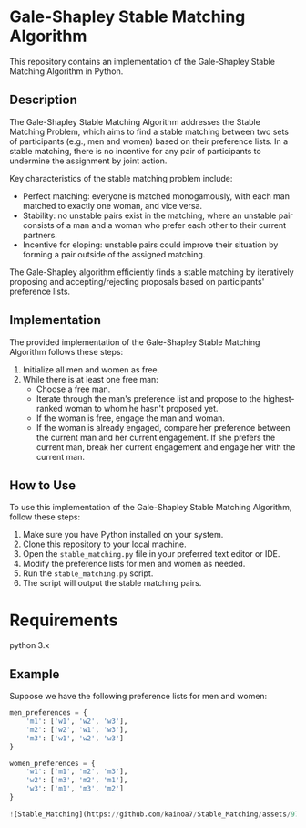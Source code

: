 # Gale-Shapley Stable Matching Algorithm

This repository contains an implementation of the Gale-Shapley Stable Matching Algorithm in Python.

## Description

The Gale-Shapley Stable Matching Algorithm addresses the Stable Matching Problem, which aims to find a stable matching between two sets of participants (e.g., men and women) based on their preference lists. In a stable matching, there is no incentive for any pair of participants to undermine the assignment by joint action.

Key characteristics of the stable matching problem include:
- Perfect matching: everyone is matched monogamously, with each man matched to exactly one woman, and vice versa.
- Stability: no unstable pairs exist in the matching, where an unstable pair consists of a man and a woman who prefer each other to their current partners.
- Incentive for eloping: unstable pairs could improve their situation by forming a pair outside of the assigned matching.

The Gale-Shapley algorithm efficiently finds a stable matching by iteratively proposing and accepting/rejecting proposals based on participants' preference lists.

## Implementation

The provided implementation of the Gale-Shapley Stable Matching Algorithm follows these steps:
1. Initialize all men and women as free.
2. While there is at least one free man:
   - Choose a free man.
   - Iterate through the man's preference list and propose to the highest-ranked woman to whom he hasn't proposed yet.
   - If the woman is free, engage the man and woman.
   - If the woman is already engaged, compare her preference between the current man and her current engagement. If she prefers the current man, break her current engagement and engage her with the current man.

## How to Use

To use this implementation of the Gale-Shapley Stable Matching Algorithm, follow these steps:
1. Make sure you have Python installed on your system.
2. Clone this repository to your local machine.
3. Open the `stable_matching.py` file in your preferred text editor or IDE.
4. Modify the preference lists for men and women as needed.
5. Run the `stable_matching.py` script.
6. The script will output the stable matching pairs.

# Requirements
python 3.x

## Example

Suppose we have the following preference lists for men and women:

```python
men_preferences = {
    'm1': ['w1', 'w2', 'w3'],
    'm2': ['w2', 'w1', 'w3'],
    'm3': ['w1', 'w2', 'w3']
}

women_preferences = {
    'w1': ['m1', 'm2', 'm3'],
    'w2': ['m3', 'm2', 'm1'],
    'w3': ['m1', 'm3', 'm2']
}
       
![Stable_Matching](https://github.com/kainoa7/Stable_Matching/assets/97155994/9b46948e-6184-448c-be71-5e9ecb2b7a98)




